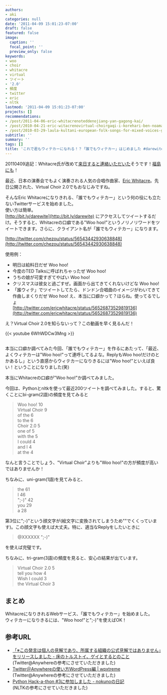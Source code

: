```yaml
---
authors:
- aki
categories: null
date: '2011-04-09 15:01:23-07:00'
draft: false
featured: false
image:
  caption: ''
  focal_point: ''
  preview_only: false
keywords:
- woo
- choir
- whitacre
- virtual
- ツイート
- '2.0'
- 頻度
- twitter
- eric
- nltk
lastmod: '2011-04-09 15:01:23-07:00'
projects: []
recommendations:
- /post/2011-04-06-eric-whitacrenoteddenojiang-yan-gagong-kai/
- /post/2010-04-21-eric-witacrenovirtual-choirgaqi-i-korehari-ben-noamatiyuademoguang-marubeki/
- /post/2010-03-29-laula-kultani-european-folk-songs-for-mixed-voices-gautinikita/
subtitle: ''
summary: ''
tags: []
title: 'これで君もウィテカーになれる！？「誰でもウィテカー」はじめました #darewite'
---
```


20110409追記：Whitacre氏が改めて[来日すると連絡いただいた](http://twitter.com/hanagoro/status/56563103596412928)そうです！[福島にも](http://twitter.com/hanagoro/status/56563939382804481)！

最近、日本の演奏会でもよく演奏される人気の合唱作曲家、[Eric Whitacre](http://twitter.com/ericwhitacre)。先日公開された、Virtual Choir 2.0でもおなじみですね。

そんなEric Whitacreになりきれる、「誰でもウィテカー」という何の役にも立たないTwitterサービスを始めました。  
使い方は簡単。  
[http://bit.ly/darewite](http://bit.ly/darewite) にアクセスしてツイートするだけ。そうすると、Whitacreの口癖である"Woo hoo!"というノリノリワードをツイートできます。さらに、クライアント名が「誰でもウィテカー」になります。

[http://twitter.com/chezou/status/56543442930638848](http://twitter.com/chezou/status/56543442930638848)

使用例：

- 明日は給料日だぜ Woo hoo!
- 今度のTED Talksに呼ばれちゃったぜ Woo hoo!
- うちの娘が可愛すぎてやばい Woo hoo!
- クリスマスは彼女と過ごすぜ。画面から出てきてくれないけどな Woo hoo!
- 「誰ウィテ」でツイートしてたら、ドンドン合唱曲のイメージがわいてきて作曲しまくりだぜ Woo hoo!
え、本当に口癖かって？ほらね。使ってるでしょ  
[http://twitter.com/ericwhitacre/status/56526873529819136](http://twitter.com/ericwhitacre/status/56526873529819136)

え？Virtual Choir 2.0を知らないって？この動画を早く見るんだ！

{{< youtube 6WhWDCw3Mng >}}

## 

本当に口癖か調べてみた今回、「誰でもウィテカー」を作るにあたって、「最近、よくウィテカーは"Woo hoo!"って連呼してるよな。ReplyもWoo hoo!だけのとかあるし」という直感からウィテカーになりきるには"Woo hoo!"といえば良い！ということになりました(笑)

本当にWhitacreの口癖が"Woo hoo!"か調べてみました。

今回は、Pythonとnltkを使って最近200ツイートを調べてみました。すると、驚くことにbi-gram(2語)の頻度を見てみると

> Woo hoo! 10  
> Virtual Choir 9  
> of the 6  
> to the 6  
> Choir 2.0 5  
> one of 5  
> with the 5  
> I could 4  
> and I 4  
> at the 4

なんと言うことでしょう、"Virtual Choir"よりも"Woo hoo!"の方が頻度が高いではありませんか！

ちなみに、uni-gram(1語)を見てみると、

> the 61  
> I 46  
> ";-)" 42  
> you 29  
> a 28

第3位に";-)"という顔文字が(絵文字に変換されてしまうため""でくくっています)。この顔文字も使えば大丈夫。特に、適当なReplyをしたいときに

> @XXXXXX  ";-)"

を使えば完璧です。

ちなみに、tri-gram(3語)の頻度を見ると、安心の結果が出ています。

> Virtual Choir 2.0 5  
> tell you how 4  
> Wish I could 3  
> the Virtual Choir 3

## まとめ
WhitacreになりきれるWebサービス、「誰でもウィテカー」を始めました。  
ウィテカーになりきるには、"Woo hoo!"と";-)"を使えばOK！
## 参考URL

- [「※この発言は個人の見解であり、所属する組織の公式見解ではありません」をリリースしました - 床のトルストイ、ゲイとするとのこと](http://d.hatena.ne.jp/mirakui/20110220/1298213272)(Twitter@Anywhereの参考にさせていただきました)
- [Twitter＠Anywhereの使い方WordPress編  |  wpxtreme](http://wpxtreme.jp/how-to-use-twitter-at-anywhere-with-wordpress)  
(Twitter@Anywhereの参考にさせていただきました)
- [Python Hack-a-thon #3に参加しました - nokunoの日記](http://d.hatena.ne.jp/nokuno/20100123/1264239192)  
(NLTKの参考にさせていただきました)